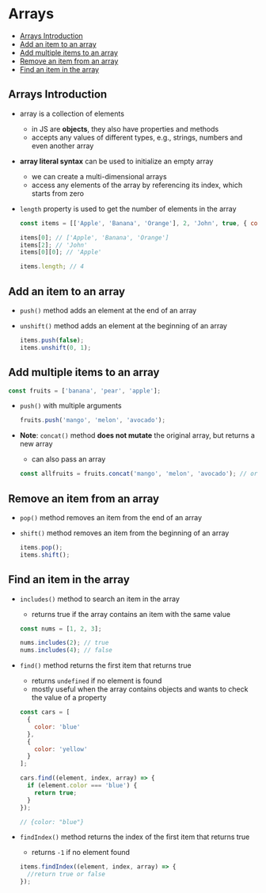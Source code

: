 # Arrays

- [Arrays Introduction](#arrays-introduction)
- [Add an item to an array](#add-an-item-to-an-array)
- [Add multiple items to an array](#add-multiple-items-to-an-array)
- [Remove an item from an array](#remove-an-item-from-an-array)
- [Find an item in the array](#find-an-item-in-the-array)


## Arrays Introduction

- array is a collection of elements
  - in JS are **objects**, they also have properties and methods
  - accepts any values of different types, e.g., strings, numbers and even another array
- **array literal syntax** can be used to initialize an empty array
  - we can create a multi-dimensional arrays
  - access any elements of the array by referencing its index, which starts from zero
- `length` property is used to get the number of elements in the array

  ```js
  const items = [['Apple', 'Banana', 'Orange'], 2, 'John', true, { color: 'black' }];

  items[0]; // ['Apple', 'Banana', 'Orange']
  items[2]; // 'John'
  items[0][0]; // 'Apple'

  items.length; // 4
  ```


## Add an item to an array

- `push()` method adds an element at the end of an array
- `unshift()` method adds an element at the beginning of an array

  ```js
  items.push(false);
  items.unshift(0, 1);
  ```


## Add multiple items to an array

```js
const fruits = ['banana', 'pear', 'apple'];
```

- `push()` with multiple arguments

  ```js
  fruits.push('mango', 'melon', 'avocado');
  ```

- **Note**: `concat()` method **does not mutate** the original array, but returns a new array
  - can also pass an array

  ```js
  const allfruits = fruits.concat('mango', 'melon', 'avocado'); // or ['mango', 'melon', 'avocado']
  ```


## Remove an item from an array

- `pop()` method removes an item from the end of an array
- `shift()` method removes an item from the beginning of an array

  ```js
  items.pop();
  items.shift();
  ```


## Find an item in the array

- `includes()` method to search an item in the array
  - returns true if the array contains an item with the same value

  ```js
  const nums = [1, 2, 3];

  nums.includes(2); // true
  nums.includes(4); // false
  ```

- `find()` method returns the first item that returns true
  - returns `undefined` if no element is found
  - mostly useful when the array contains objects and wants to check the value of a property

  ```js
  const cars = [
    {
      color: 'blue'
    },
    {
      color: 'yellow'
    }
  ];

  cars.find((element, index, array) => {
    if (element.color === 'blue') {
      return true;
    }
  });

  // {color: "blue"}
  ```

- `findIndex()` method returns the index of the first item that returns true
  - returns `-1` if no element found

  ```js
  items.findIndex((element, index, array) => {
    //return true or false
  });
  ```
